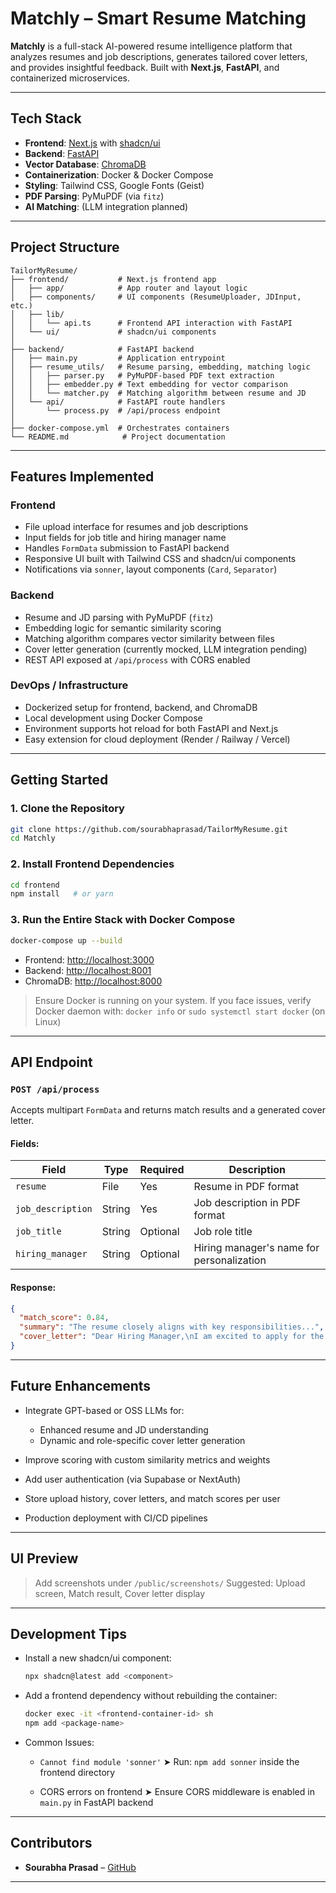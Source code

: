 # Matchly – Smart Resume Matching

**Matchly** is a full-stack AI-powered resume intelligence platform that analyzes resumes and job descriptions, generates tailored cover letters, and provides insightful feedback. Built with **Next.js**, **FastAPI**, and containerized microservices.

---

## Tech Stack

- **Frontend**: [Next.js](https://nextjs.org/) with [shadcn/ui](https://ui.shadcn.com/)
- **Backend**: [FastAPI](https://fastapi.tiangolo.com/)
- **Vector Database**: [ChromaDB](https://www.trychroma.com/)
- **Containerization**: Docker & Docker Compose
- **Styling**: Tailwind CSS, Google Fonts (Geist)
- **PDF Parsing**: PyMuPDF (via `fitz`)
- **AI Matching**: (LLM integration planned)

---

## Project Structure

```
TailorMyResume/
├── frontend/           # Next.js frontend app
│   ├── app/            # App router and layout logic
│   ├── components/     # UI components (ResumeUploader, JDInput, etc.)
│   ├── lib/
│   │   └── api.ts      # Frontend API interaction with FastAPI
│   └── ui/             # shadcn/ui components
│
├── backend/            # FastAPI backend
│   ├── main.py         # Application entrypoint
│   ├── resume_utils/   # Resume parsing, embedding, matching logic
│   │   ├── parser.py   # PyMuPDF-based PDF text extraction
│   │   ├── embedder.py # Text embedding for vector comparison
│   │   └── matcher.py  # Matching algorithm between resume and JD
│   └── api/            # FastAPI route handlers
│       └── process.py  # /api/process endpoint
│
├── docker-compose.yml  # Orchestrates containers
└── README.md            # Project documentation
```

---

## Features Implemented

### Frontend

- File upload interface for resumes and job descriptions
- Input fields for job title and hiring manager name
- Handles `FormData` submission to FastAPI backend
- Responsive UI built with Tailwind CSS and shadcn/ui components
- Notifications via `sonner`, layout components (`Card`, `Separator`)

### Backend

- Resume and JD parsing with PyMuPDF (`fitz`)
- Embedding logic for semantic similarity scoring
- Matching algorithm compares vector similarity between files
- Cover letter generation (currently mocked, LLM integration pending)
- REST API exposed at `/api/process` with CORS enabled

### DevOps / Infrastructure

- Dockerized setup for frontend, backend, and ChromaDB
- Local development using Docker Compose
- Environment supports hot reload for both FastAPI and Next.js
- Easy extension for cloud deployment (Render / Railway / Vercel)

---

## Getting Started

### 1. Clone the Repository

```bash
git clone https://github.com/sourabhaprasad/TailorMyResume.git
cd Matchly
```

### 2. Install Frontend Dependencies

```bash
cd frontend
npm install   # or yarn
```

### 3. Run the Entire Stack with Docker Compose

```bash
docker-compose up --build
```

- Frontend: [http://localhost:3000](http://localhost:3000)
- Backend: [http://localhost:8001](http://localhost:8001)
- ChromaDB: [http://localhost:8000](http://localhost:8000)

> Ensure Docker is running on your system. If you face issues, verify Docker daemon with:
> `docker info` or `sudo systemctl start docker` (on Linux)

---

## API Endpoint

### `POST /api/process`

Accepts multipart `FormData` and returns match results and a generated cover letter.

#### Fields:

| Field             | Type   | Required | Description                               |
| ----------------- | ------ | -------- | ----------------------------------------- |
| `resume`          | File   | Yes      | Resume in PDF format                      |
| `job_description` | String | Yes      | Job description in PDF format             |
| `job_title`       | String | Optional | Job role title                            |
| `hiring_manager`  | String | Optional | Hiring manager's name for personalization |

#### Response:

```json
{
  "match_score": 0.84,
  "summary": "The resume closely aligns with key responsibilities...",
  "cover_letter": "Dear Hiring Manager,\nI am excited to apply for the role of..."
}
```

---

## Future Enhancements

- Integrate GPT-based or OSS LLMs for:

  - Enhanced resume and JD understanding
  - Dynamic and role-specific cover letter generation

- Improve scoring with custom similarity metrics and weights
- Add user authentication (via Supabase or NextAuth)
- Store upload history, cover letters, and match scores per user
- Production deployment with CI/CD pipelines

---

## UI Preview

> Add screenshots under `/public/screenshots/`
> Suggested: Upload screen, Match result, Cover letter display

---

## Development Tips

- Install a new shadcn/ui component:

  ```bash
  npx shadcn@latest add <component>
  ```

- Add a frontend dependency without rebuilding the container:

  ```bash
  docker exec -it <frontend-container-id> sh
  npm add <package-name>
  ```

- Common Issues:

  - `Cannot find module 'sonner'`
    ➤ Run: `npm add sonner` inside the frontend directory

  - CORS errors on frontend
    ➤ Ensure CORS middleware is enabled in `main.py` in FastAPI backend

---

## Contributors

- **Sourabha Prasad** – [GitHub](https://github.com/sourabhaprasad)

---
